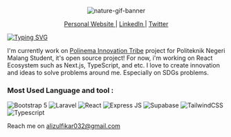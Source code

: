 <p align="center">
<img src="https://user-images.githubusercontent.com/62384197/216797032-12320167-65e8-40d1-985f-e5cdea790890.gif" alt="nature-gif-banner" />
</p>

<p align="center">
  <a href="https://www.alizul01.my.id"> Personal Website </a> | 
  <a href="https://www.linkedin.com/alizulfikar"> LinkedIn </a> |
  <a href="https://www.twitter.com/panggilajazul"> Twitter </a>
</p>

<a href="https://git.io/typing-svg"> <img src="https://readme-typing-svg.demolab.com?font=Inter&weight=600&pause=1000&color=D4E7F7&width=435&lines=Hi+there%2C+I'm+Ali+Zulfikar!" alt="Typing SVG" /></a>

I'm currently work on [Polinema Innovation Tribe](https://github.com/alizul01/polinema-innovation-tribe) project for Politeknik Negeri Malang Student, it's open source project! For now, i'm working on React Ecosystem such as Next.js, TypeScript, and etc. I love to create innovation and ideas to solve problems around me. Especially on SDGs problems.

### Most Used Language and tool : <br>
![Bootstrap 5](https://img.shields.io/badge/Bootstrap-563D7C?style=for-the-badge&logo=bootstrap&logoColor=white)
![Laravel](https://img.shields.io/badge/Laravel-FF2D20?style=for-the-badge&logo=laravel&logoColor=white)
![React](https://img.shields.io/badge/React-20232A?style=for-the-badge&logo=react&logoColor=61DAFB)
![Express JS](https://img.shields.io/badge/Express.js-000000?style=for-the-badge&logo=express&logoColor=white)
![Supabase](https://img.shields.io/badge/Supabase-181818?style=for-the-badge&logo=supabase&logoColor=white)
![TailwindCSS](https://img.shields.io/badge/Tailwind_CSS-38B2AC?style=for-the-badge&logo=tailwind-css&logoColor=white)
![Typescript](https://img.shields.io/badge/TypeScript-007ACC?style=for-the-badge&logo=typescript&logoColor=white)

Reach me on alizulfikar032@gmail.com

<!---
alizul01/alizul01 is a ✨ special ✨ repository because its `README.md` (this file) appears on your GitHub profile.
You can click the Preview link to take a look at your changes.
--->
